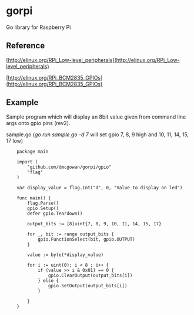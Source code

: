 gorpi
=====

Go library for Raspberry Pi

Reference
---------

[http://elinux.org/RPi_Low-level_peripherals](http://elinux.org/RPi_Low-level_peripherals)

[http://elinux.org/RPi_BCM2835_GPIOs](http://elinux.org/RPi_BCM2835_GPIOs)

Example
-------

Sample program which will display an 8bit value given from command line args onto gpio pins (rev2).

sample.go (*go run sample.go -d 7* will set gpio 7, 8, 9 high and 10, 11, 14, 15, 17 low)

		package main

		import (
			"github.com/dmcgowan/gorpi/gpio"
			"flag"
		)

		var display_value = flag.Int("d", 0, "Value to display on led")

		func main() {
			flag.Parse()
			gpio.Setup()
			defer gpio.Teardown()
	
			output_bits := [8]uint{7, 8, 9, 10, 11, 14, 15, 17}

			for _, bit := range output_bits {
				gpio.FunctionSelect(bit, gpio.OUTPUT)
			}

			value := byte(*display_value)
	
			for i := uint(0); i < 8 ; i++ {
				if (value >> i & 0x01) == 0 {
					gpio.ClearOutput(output_bits[i])
				} else {
					gpio.SetOutput(output_bits[i])
				}
	
			}
		}
